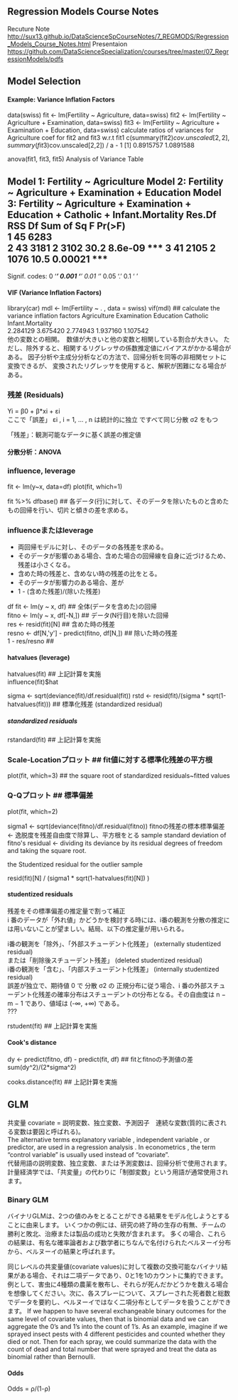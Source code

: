 ## Regression Models Course Notes
Recuture Note http://sux13.github.io/DataScienceSpCourseNotes/7_REGMODS/Regression_Models_Course_Notes.html
Presentaion https://github.com/DataScienceSpecialization/courses/tree/master/07_RegressionModels/pdfs

## Model Selection

#### Example: Variance Inflation Factors
data(swiss)
fit  <- lm(Fertility ~ Agriculture, data=swiss)
fit2 <- lm(Fertility ~ Agriculture + Examination, data=swiss)
fit3 <- lm(Fertility ~ Agriculture + Examination + Education, data=swiss)
  calculate ratios of variances for Agriculture coef for fit2 and fit3 w.r.t fit1
c(summary(fit2)$cov.unscaled[2,2], summary(fit3)$cov.unscaled[2,2]) / a - 1
[1] 0.8915757 1.0891588

anova(fit1, fit3, fit5)
Analysis of Variance Table

Model 1: Fertility ~ Agriculture
Model 2: Fertility ~ Agriculture + Examination + Education
Model 3: Fertility ~ Agriculture + Examination + Education + Catholic + 
    Infant.Mortality
  Res.Df  RSS Df Sum of Sq    F  Pr(>F)    
1     45 6283                              
2     43 3181  2      3102 30.2 8.6e-09 ***
3     41 2105  2      1076 10.5 0.00021 ***
---
Signif. codes:  0 ‘***’ 0.001 ‘**’ 0.01 ‘*’ 0.05 ‘.’ 0.1 ‘ ’

#### VIF (Variance Inflation Factors)
library(car)
mdl <- lm(Fertility ~ . , data = swiss)
vif(mdl) ## calculate the variance inflation factors
     Agriculture      Examination        Education         Catholic Infant.Mortality  
        2.284129         3.675420         2.774943         1.937160         1.107542  
他の変数との相関。　数値が大きいと他の変数と相関している割合が大きい。
ただし、除外すると、相関するリグレッサの係数推定値にバイアスがかかる場合がある。
因子分析や主成分分析などの方法で、回帰分析を同等の非相関セットに変換できるが、
変換されたリグレッサを使用すると、解釈が困難になる場合がある。

### 残差 (Residuals)
Yi = β0 + β*xi + εi  
ここで「誤差」 εi , i = 1, ... , n は統計的に独立 ですべて同じ分散 σ2 をもつ

「残差」：観測可能なデータに基く誤差の推定値

#### 分散分析：ANOVA


### influence, leverage

fit <- lm(y~x, data=df)
plot(fit, which=1)

fit %>% dfbase()               ## 各データ(行)に対して、そのデータを除いたものと含めたもの回帰を行い、切片と傾きの差を求める。


### influenceまたはleverage
- 両回帰モデルに対し、そのデータの各残差を求める。
- そのデータが影響のある場合、含めた場合の回帰線を自身に近づけるため、残差は小さくなる。
- 含めた時の残差と、含めない時の残差の比をとる。
- そのデータが影響力のある場合、差が
- 1 - (含めた残差)/(除いた残差)

df 
fit   <- lm(y ~ x, df)         ## 全体(データを含めた)の回帰  
fitno <- lm(y ~ x, df[-N,])    ## データ(N行目)を除いた回帰  
res   <- resid(fit)[N]         ## 含めた時の残差  
resno <- df[N,'y'] - predict(fitno, df[N,])  ## 除いた時の残差  
1 - res/resno                  ##   

#### hatvalues (leverage)
hatvalues(fit)                 ## 上記計算を実施  
influence(fit)$hat

sigma <- sqrt(deviance(fit)/df.residual(fit))
rstd <- resid(fit)/(sigma * sqrt(1-hatvalues(fit)))  ## 標準化残差 (standardized residual)

##### standardized residuals
rstandard(fit)                 ## 上記計算を実施  

### Scale-Locationプロット     ## fit値に対する標準化残差の平方根
plot(fit, which=3)             ## the square root of standardized residuals~fitted values

### Q-Qプロット                ## 標準偏差
plot(fit, which=2)

sigma1 <- sqrt(deviance(fitno)/df.residual(fitno))
fitnoの残差の標本標準偏差 <- 逸脱度を残差自由度で除算し、平方根をとる
sample standard deviation of fitno's residual <- 
 dividing its deviance by its residual degrees of freedom and taking the square root. 

the Studentized residual for the outlier sample

resid(fit)[N] / (sigma1 * sqrt(1-hatvalues(fit)[N]) )

#### studentized residuals
残差をその標準偏差の推定量で割って補正  
i 番のデータが「外れ値」かどうかを検討する時には、i番の観測を分散の推定には用いないことが望ましい。結局、以下の推定量が用いられる。

i番の観測を「除外」、「外部スチューデント化残差」 (externally studentized residual)  
              または「削除後スチューデント残差」 (deleted studentized residual)   
i番の観測を「含む」、「内部スチューデント化残差」 (internally studentized residual)   
誤差が独立で、期待値 0 で 分散 σ2 の 正規分布に従う場合、i 番の外部スチューデント化残差の確率分布はスチューデントのt分布となる。その自由度は n − m − 1 であり、値域は (-∞, +∞) である。  
???

rstudent(fit)                 ## 上記計算を実施  

#### Cook's distance 
dy <- predict(fitno, df) - predict(fit, df)  ## fitとfitnoの予測値の差
sum(dy^2)/(2*sigma^2)

cooks.distance(fit)           ## 上記計算を実施  



## GLM

共変量 covariate = 説明変数、独立変数、予測因子　連続な変数(質的に表される変数は要因と呼ばれる)。  
The alternative terms explanatory variable , independent variable , or predictor, are used in a regression analysis . In econometrics , the term “control variable” is usually used instead of “covariate”.  
代替用語の説明変数、独立変数、または予測変数は、回帰分析で使用されます。 計量経済学では、「共変量」の代わりに「制御変数」という用語が通常使用されます。  

### Binary GLM

バイナリGLMは、2つの値のみをとることができる結果をモデル化しようとすることに由来します。 いくつかの例には、研究の終了時の生存の有無、チームの勝利と敗北、治療または製品の成功と失敗が含まれます。 多くの場合、これらの結果は、有名な確率論者および数学者にちなんで名付けられたベルヌーイ分布から、ベルヌーイの結果と呼ばれます。

同じレベルの共変量値(covariate values)に対して複数の交換可能なバイナリ結果がある場合、それは二項データであり、0と1を1のカウントに集約できます。  
例として、害虫に4種類の農薬を散布し、それらが死んだかどうかを数える場合を想像してください。次に、各スプレーについて、スプレーされた死者数と総数でデータを要約し、ベルヌーイではなく二項分布としてデータを扱うことができます。
If we happen to have several exchangeable binary outcomes for the same level of covariate values, then that is binomial data and we can aggregate the 0’s and 1’s into the count of 1’s. 
As an example, imagine if we sprayed insect pests with 4 different pesticides and counted whether they died or not. Then for each spray, we could summarize the data with the count of dead and total number that were sprayed and treat the data as binomial rather than Bernoulli.



#### Odds

Odds = ρ/(1-ρ) 

